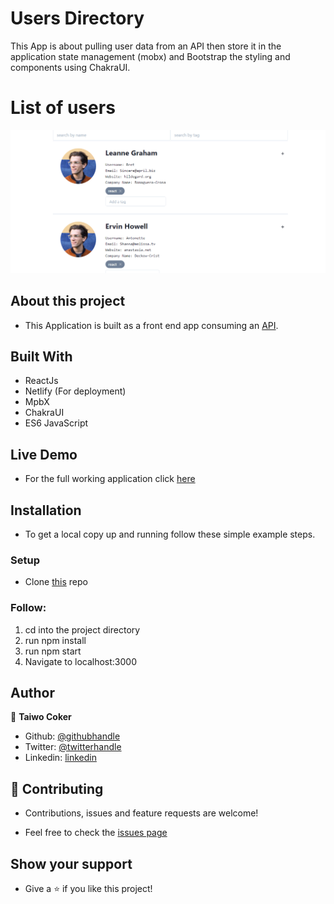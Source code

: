 # Users Directory

This App is about pulling user data from an API then store it in the application state management (mobx) and Bootstrap the styling and components using ChakraUI.

# List of users
![screenshot](./Userslist.png)


## About this project

- This Application is built as a front end app consuming an [API](https://jsonplaceholder.typicode.com/users).



## Built With
- ReactJs
- Netlify (For deployment)
- MpbX
- ChakraUI
- ES6 JavaScript

## Live Demo
- For the full working application click [here](https://amazing-neumann-670cc6.netlify.app/)

## Installation
- To get a local copy up and running follow these simple example steps.

### Setup
-  Clone [this](https://github.com/taiwocoker/Users-Directory.git) repo

### Follow:
1. cd into the project directory
2. run npm install
3. run npm start
4. Navigate to localhost:3000

## Author

👤 **Taiwo Coker**

- Github: [@githubhandle](https://github.com/taiwocoker)
- Twitter: [@twitterhandle](https://twitter.com/SelloCoker)
- Linkedin: [linkedin](https://linkedin.com/in/taiwo-coker)

## 🤝 Contributing

- Contributions, issues and feature requests are welcome!

- Feel free to check the [issues page](https://github.com/taiwocoker/Users-Directory/issues)

## Show your support

- Give a ⭐️ if you like this project!

